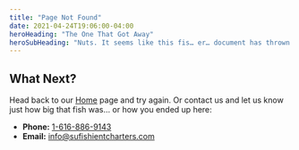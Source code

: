 ```yaml
---
title: "Page Not Found"
date: 2021-04-24T19:06:00-04:00
heroHeading: "The One That Got Away"
heroSubHeading: "Nuts. It seems like this fis… er… document has thrown the hook."
---
```


## What Next?

Head back to our [Home](/ "Home") page and try again. Or contact us and let us know just how big that fish was… or how you ended up here:

- **Phone:** [1-616-886-9143](tel:+16168869143)
- **Email:** [info@sufishientcharters.com](mailto:info@sufishientcharters.com)
